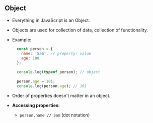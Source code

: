 
## Object

-   Everything in JavaScript is an Object.
    
-   Objects are used for collection of data, collection of functionality.
    
-   Example:
    
    ```javascript
      const person = {
      	name: 'Sam', // property: value
      	age: 100
      };
      
      console.log(typeof person); // object
      
      person.age = 101;
      console.log(person.age); // 101
    
    ```
   
-   Order of properties doesn't matter in an object.
-   **Accessing properties:**
    -   `person.name // Sam` (dot notation)